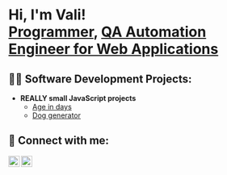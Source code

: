<h1>Hi, I'm Vali! <br/><a href="https://github.com/valentincostin13">Programmer</a>, <a href="">QA Automation Engineer for Web Applications</a>

<h2>👨‍💻 Software Development Projects:</h2>

- <b>REALLY small JavaScript projects</b>
  - [Age in days](https://github.com/valentincostin13/AgeInDays)
  - [Dog generator](https://github.com/valentincostin13/DogGenerator)
    
<h2> 🤳 Connect with me:</h2>

[<img align="left" alt="JoshMadakor | LinkedIn" width="22px" src="https://cdn.jsdelivr.net/npm/simple-icons@v3/icons/linkedin.svg" />][linkedin]
[<img align="left" alt="JoshMadakor | Instagram" width="22px" src="https://cdn.jsdelivr.net/npm/simple-icons@v3/icons/instagram.svg" />][instagram]

[instagram]: https://www.instagram.com/costinvali/
[linkedin]: https://www.linkedin.com/in/valentin-costin-0391b7232/
